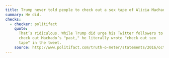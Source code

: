 ```yaml
---
title: Trump never told people to check out a sex tape of Alicia Machado
summary: He did.
checks:
  - checker: politifact
    quote:
      That’s ridiculous. While Trump did urge his Twitter followers to
      check out Machado’s "past," he literally wrote "check out sex
      tape" in the tweet.
    source: http://www.politifact.com/truth-o-meter/statements/2016/oct/09/donald-trump/trump-early-morning-sex-tape-tweet/
---
```

